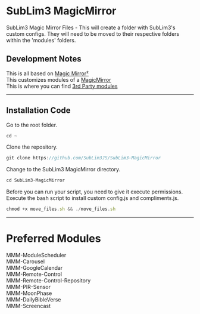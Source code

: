 # SubLim3 MagicMirror
SubLim3 Magic Mirror Files - This will create a folder with SubLim3's custom configs. They will need to be moved to their respective folders within the 'modules' folders.

## Development Notes
This is all based on <a href="https://magicmirror.builders/">Magic Mirror²</a>  
This customizes modules of a <a href="https://github.com/MichMich/MagicMirror">MagicMirror</a>  
This is where you can find <a href="https://github.com/MagicMirrorOrg/MagicMirror/wiki/3rd-party-modules">3rd Party modules</a>  
_____________________________________________________________________________________________________________________________________________________________________

## Installation Code
Go to the root folder.
````javascript
cd ~
````
Clone the repository.
````javascript
git clone https://github.com/SubLim3JS/SubLim3-MagicMirror
````
Change to the SubLim3 MagicMirror directory.
````javascript
cd SubLim3-MagicMirror
````
Before you can run your script, you need to give it execute permissions.
Execute the bash script to install custom config.js and compliments.js.
````javascript
chmod +x move_files.sh && ./move_files.sh
````
_____________________________________________________________________________________________________________________________________________________________________

# Preferred Modules
MMM-ModuleScheduler  
MMM-Carousel  
MMM-GoogleCalendar  
MMM-Remote-Control  
MMM-Remote-Control-Repository  
MMM-PIR-Sensor  
MMM-MoonPhase  
MMM-DailyBibleVerse  
MMM-Screencast  
